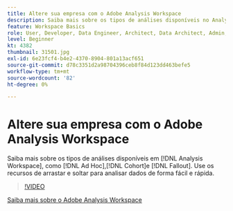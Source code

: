 ```yaml
---
title: Altere sua empresa com o Adobe Analysis Workspace
description: Saiba mais sobre os tipos de análises disponíveis no Analysis Workspace, como Ad Hoc, Coorte e Fallout. Use os recursos de arrastar e soltar para analisar dados de forma fácil e rápida.
feature: Workspace Basics
role: User, Developer, Data Engineer, Architect, Data Architect, Admin, Leader
level: Beginner
kt: 4382
thumbnail: 31501.jpg
exl-id: 6e23fcf4-b4e2-4370-8904-801a13acf651
source-git-commit: d78c3351d2a98704396ceb8f84d123dd463befe5
workflow-type: tm+mt
source-wordcount: '82'
ht-degree: 0%

---
```


# Altere sua empresa com o Adobe Analysis Workspace

Saiba mais sobre os tipos de análises disponíveis em [!DNL Analysis Workspace], como [!DNL Ad Hoc],[!DNL Cohort]e [!DNL Fallout]. Use os recursos de arrastar e soltar para analisar dados de forma fácil e rápida.

>[!VIDEO](https://video.tv.adobe.com/v/31501/?quality=12)

[Saiba mais sobre o Adobe Analysis Workspace](https://business.adobe.com/products/analytics/ad-hoc-analysis.html?sdid=T32PLYTV&amp;mv=search)
